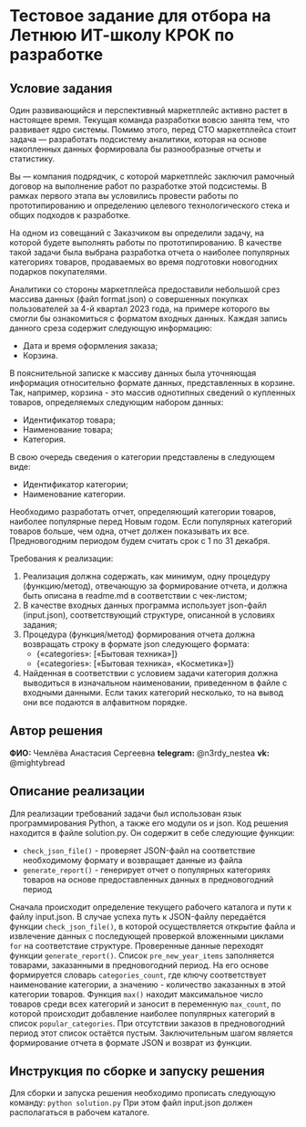 # Тестовое задание для отбора на Летнюю ИТ-школу КРОК по разработке

## Условие задания
Один развивающийся и перспективный маркетплейс активно растет в настоящее время. Текущая команда разработки вовсю занята тем, что развивает ядро системы. Помимо этого, перед CTO маркетплейса стоит задача — разработать подсистему аналитики, которая на основе накопленных данных формировала бы разнообразные отчеты и статистику.

Вы — компания подрядчик, с которой маркетплейс заключил рамочный договор на выполнение работ по разработке этой подсистемы. В рамках первого этапа вы условились провести работы по прототипированию и определению целевого технологического стека и общих подходов к разработке.

На одном из совещаний с Заказчиком вы определили задачу, на которой будете выполнять работы по прототипированию. В качестве такой задачи была выбрана разработка отчета о наиболее популярных категориях товаров, продаваемых во время подготовки новогодних подарков покупателями.

Аналитики со стороны маркетплейса предоставили небольшой срез массива данных (файл format.json) о совершенных покупках пользователей за 4-й квартал 2023 года, на примере которого вы смогли бы ознакомиться с форматом входных данных. Каждая запись данного среза содержит следующую информацию:
- Дата и время оформления заказа;
- Корзина.

В пояснительной записке к массиву данных была уточняющая информация относительно формате данных, представленных в корзине. Так, например, корзина - это массив однотипных сведений о купленных товаров, определяемых следующим набором данных:
- Идентификатор товара;
- Наименование товара;
- Категория.

В свою очередь сведения о категории представлены в следующем виде:
- Идентификатор категории;
- Наименование категории.

Необходимо разработать отчет, определяющий категории товаров, наиболее популярные перед Новым годом. Если популярных категорий товаров больше, чем одна, отчет должен показывать их все. Предновогодним периодом будем считать срок с 1 по 31 декабря.

Требования к реализации:
1. Реализация должна содержать, как минимум, одну процедуру (функцию/метод), отвечающую за формирование отчета, и должна быть описана в readme.md в соответствии с чек-листом;
2. В качестве входных данных программа использует json-файл (input.json), соответствующий структуре, описанной в условиях задания;
3. Процедура (функция/метод) формирования отчета должна возвращать строку в формате json следующего формата:
   - {«categories»: [«Бытовая техника»]}
   - {«categories»: [«Бытовая техника», «Косметика»]}
4. Найденная в соответствии с условием задачи категория должна выводиться в изначальном наименовании, приведенном в файле с входными данными. Если таких категорий несколько, то на вывод они все подаются в алфавитном порядке.

## Автор решения
**ФИО:** Чемлёва Анастасия Сергеевна
**telegram:** @n3rdy_nestea
**vk:** @mightybread

## Описание реализации
Для реализации требований задачи был использован язык программирования Python, а также его модули os и json. Код решения находится в файле solution.py. Он содержит в себе следующие функции:

- `check_json_file()` - проверяет JSON-файл на соответствие необходимому формату и возвращает данные из файла
- `generate_report()` - генерирует отчет о популярных категориях товаров на основе предоставленных данных в предновогодний период

Сначала происходит определение текущего рабочего каталога и пути к файлу input.json. В случае успеха путь к JSON-файлу передаётся функции `check_json_file()`, в которой осуществляется открытие файла и извлечение данных с последующей проверкой вложенными циклами `for` на соответствие структуре. Проверенные данные переходят функции `generate_report()`. Список `pre_new_year_items` заполняется товарами, заказанными в предновогодний период. На его основе формируется словарь `categories_count`, где ключу соответствует наименование категории, а значению - количество заказанных в этой категории товаров. Функция `max()` находит максимальное число товаров среди всех категорий и заносит в переменную `max_count`, по которой происходит добавление наиболее популярных категорий в список `popular_categories`. При отсутствии заказов в предновогодний период этот список остаётся пустым. Заключительным шагом является формирование отчета в формате JSON и возврат из функции. 

## Инструкция по сборке и запуску решения
Для сборки и запуска решения необходимо прописать следующую команду:
```python solution.py```
При этом файл input.json должен располагаться в рабочем каталоге.
